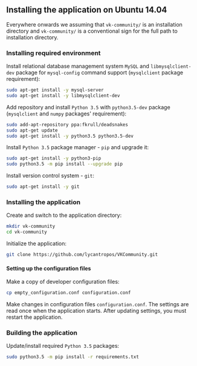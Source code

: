 ## Installing the application on Ubuntu 14.04
Everywhere onwards we assuming that `vk-community/` is an installation directory and
`vk-community/` is a conventional sign for the full path to installation directory.

### Installing required environment

Install relational database management system `MySQL`
and `libmysqlclient-dev` package for `mysql-config` command support
(`mysqlclient` package requirement):

```bash
sudo apt-get install -y mysql-server
sudo apt-get install -y libmysqlclient-dev
```

Add repository and install `Python 3.5` with `python3.5-dev` package
(`mysqlclient` and `numpy` packages' requirement):

```bash
sudo add-apt-repository ppa:fkrull/deadsnakes
sudo apt-get update
sudo apt-get install -y python3.5 python3.5-dev
```

Install `Python 3.5` package manager - `pip` and upgrade it:

```bash
sudo apt-get install -y python3-pip
sudo python3.5 -m pip install --upgrade pip
```

Install version control system - `git`:

```bash
sudo apt-get install -y git
```

### Installing the application
Create and switch to the application directory:

```bash
mkdir vk-community
cd vk-community
```

Initialize the application:
```bash
git clone https://github.com/lycantropos/VKCommunity.git
```

#### Setting up the configuration files

Make a copy of developer configuration files:
```bash
cp empty_configuration.conf configuration.conf
```

Make changes in configuration files `configuration.conf`.
The settings are read once when the application starts.
After updating settings, you must restart the application.

### Building the application

Update/install required `Python 3.5` packages:

```bash
sudo python3.5 -m pip install -r requirements.txt
```
